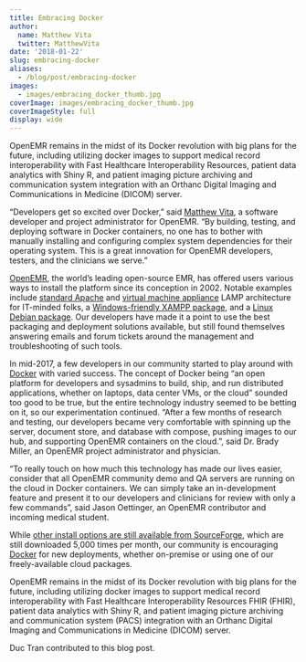 ```yaml
---
title: Embracing Docker
author:
  name: Matthew Vita
  twitter: MatthewVita
date: '2018-01-22'
slug: embracing-docker
aliases:
  - /blog/post/embracing-docker
images:
  - images/embracing_docker_thumb.jpg
coverImage: images/embracing_docker_thumb.jpg
coverImageStyle: full
display: wide
---
```

OpenEMR remains in the midst of its Docker revolution with big plans for the future, including utilizing docker images to support medical record interoperability with Fast Healthcare Interoperability Resources, patient data analytics with Shiny R, and patient imaging picture archiving and communication system integration with an Orthanc Digital Imaging and Communications in Medicine (DICOM) server.
<!--more-->

“Developers get so excited over Docker,” said [Matthew Vita](https://twitter.com/MatthewVita), a software developer and project administrator for OpenEMR. “By building, testing, and deploying software in Docker containers, no one has to bother with manually installing and configuring complex system dependencies for their operating system. This is a great innovation for OpenEMR developers, testers, and the clinicians we serve.”

[OpenEMR](http://open-emr.org), the world’s leading open-source EMR, has offered users various ways to install the platform since its conception in 2002. Notable examples include [standard Apache](http://www.open-emr.org/wiki/index.php/OpenEMR_Downloads) and [virtual machine appliance](http://www.open-emr.org/wiki/index.php/OpenEMR_Downloads#Appliance) LAMP architecture for IT-minded folks, a [Windows-friendly XAMPP package](http://www.open-emr.org/wiki/index.php/OpenEMR_Downloads#Windows:_Pre-installed_OpenEMR_with_the_XAMPP_Package), and a [Linux Debian package](http://www.open-emr.org/wiki/index.php/OpenEMR_Downloads#Ubuntu_.2F_Mint_.2F_Debian). Our developers have made it a point to use the best packaging and deployment solutions available, but still found themselves answering emails and forum tickets around the management and troubleshooting of such tools.

In mid-2017, a few developers in our community started to play around with [Docker](https://hub.docker.com/r/openemr/openemr/) with varied success. The concept of Docker being “an open platform for developers and sysadmins to build, ship, and run distributed applications, whether on laptops, data center VMs, or the cloud” sounded too good to be true, but the entire technology industry seemed to be betting on it, so our experimentation continued. “After a few months of research and testing, our developers became very comfortable with spinning up the server, document store, and database with compose, pushing images to our hub, and supporting OpenEMR containers on the cloud.”, said Dr. Brady Miller, an OpenEMR project administrator and physician.

“To really touch on how much this technology has made our lives easier, consider that all OpenEMR community demo and QA servers are running on the cloud in Docker containers. We can simply take an in-development feature and present it to our developers and clinicians for review with only a few commands”, said Jason Oettinger, an OpenEMR contributor and incoming medical student.

While [other install options are still available from SourceForge](https://sourceforge.net/projects/openemr/), which are still downloaded 5,000 times per month, our community is encouraging [Docker](https://hub.docker.com/r/openemr/openemr/) for new deployments, whether on-premise or using one of our freely-available cloud packages.

OpenEMR remains in the midst of its Docker revolution with big plans for the future, including utilizing docker images to support medical record interoperability with Fast Healthcare Interoperability Resources FHIR (FHIR), patient data analytics with Shiny R, and patient imaging picture archiving and communication system (PACS) integration with an Orthanc Digital Imaging and Communications in Medicine (DICOM) server.

Duc Tran contributed to this blog post.

